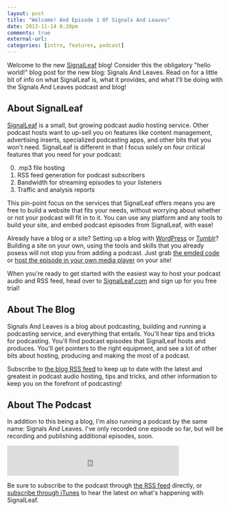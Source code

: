 ```yaml
---
layout: post
title: "Welcome! And Episode 1 Of Signals And Leaves"
date: 2013-11-14 8:20pm
comments: true
external-url:
categories: [intro, features, podcast]
---
```


Welcome to the new [SignalLeaf](http://signalleaf.com) blog! 
Consider this the obligatory "hello world!" blog post for the
new blog: Signals And Leaves. Read on for a little bit of info
on what SignalLeaf is, what it provides, and what I'll be doing
with the Signals And Leaves podcast and blog!

<!--more-->

## About SignalLeaf

[SignalLeaf](http://signalleaf.com) is a small, but growing podcast audio hosting service.
Other podcast hosts want to up-sell you on features like 
content management, advertising inserts, specialized podcasting
apps, and other bits that you won't need. SignalLeaf is different
in that I focus solely on four critical features that you need
for your podcast:

0. .mp3 file hosting
0. RSS feed generation for podcast subscribers
0. Bandwidth for streaming episodes to your listeners
0. Traffic and analysis reports

This pin-point focus on the services that SignalLeaf offers means
you are free to build a website that fits your needs, without
worrying about whether or not your podcast will fit in to it.
You can use any platform and any tools to build your site, and
embed podcast episodes from SignalLeaf, with ease!


Already have a blog or a site? Setting up a blog with 
[WordPress](http://www.signalleaf.com/help/use-with-wordpress) 
or [Tumblr](http://www.signalleaf.com/help/use-with-tumblr)? 
Building a site on your own, using the
tools and skills that you already posess will not stop you from
adding a podcast. Just grab 
[the emded code](http://www.signalleaf.com/help/use-the-signalleaf-media-player) 
or [host the episode in your own media player](http://www.signalleaf.com/help/use-your-own-media-player)
on your site!

When you're ready to get started with the easiest way to host your
podcast audio and RSS feed, head over to [SignalLeaf.com](http://signalleaf.com)
and sign up for you free trial!

## About The Blog

Signals And Leaves is a blog about podcasting, building and running
a podcasting service, and everything that entails. You'll hear tips
and tricks for podcasting. You'll find podcast episodes that SignalLeaf
hosts and produces. You'll get pointers to the right equipment, and
see a lot of other bits about hosting, producing and making the most of
a podcast.

Subscribe to [the blog RSS feed](http://blog.signalleaf.com/atom.xml") 
to keep up to date with the latest and greatest in podcast audio hosting,
tips and tricks, and other information to keep you on the forefront
of podcasting!

## About The Podcast

In addition to this being a blog, I'm also running a podcast by the 
same name: Signals And Leaves. I've only recorded one episode so far,
but will be recording and publishing additional episodes, soon.

<iframe src="http://www.signalleaf.com/embed/523736d466f52c0200000003/52374abd66f52c0200000005/" width="400" height="70" frameborder="0"></iframe>

Be sure to subscribe to the podcast through [the RSS feed](http://www.signalleaf.com/podcasts/523736d466f52c0200000003/rss)
directly, or [subscribe through iTunes](http://www.signalleaf.com/podcasts/523736d466f52c0200000003/rss)
to hear the latest on what's happening with SignalLeaf.

